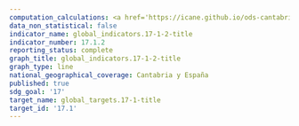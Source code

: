 ```yaml
---
computation_calculations: <a href='https://icane.github.io/ods-cantabria/assets/pdf/17.1.2.1.pdf' target='_blank'>Proporción del presupuesto nacional financiado por impuestos internos</a><br><a href='https://icane.github.io/ods-cantabria/assets/pdf/17.1.2.2.pdf' target='_blank'>Proporción del presupuesto nacional financiado por impuestos internos</a>
data_non_statistical: false
indicator_name: global_indicators.17-1-2-title
indicator_number: 17.1.2
reporting_status: complete
graph_title: global_indicators.17-1-2-title
graph_type: line
national_geographical_coverage: Cantabria y España
published: true
sdg_goal: '17'
target_name: global_targets.17-1-title
target_id: '17.1'
---
```

